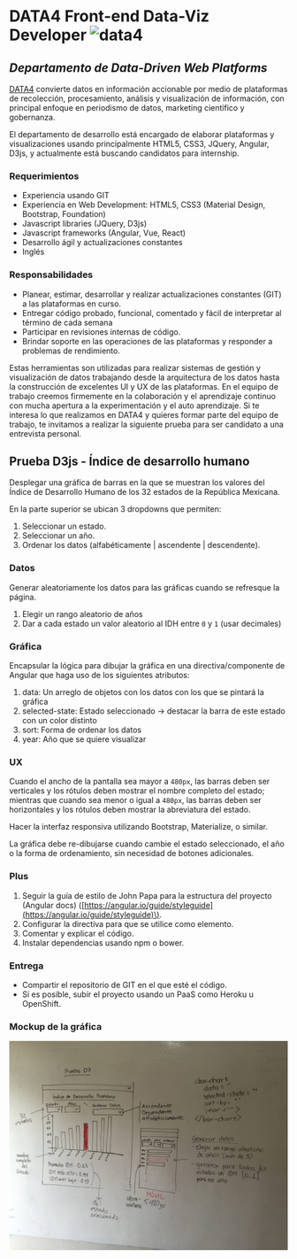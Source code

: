 # DATA4 Front-end Data-Viz Developer ![data4](http://data4.mx/assets/images/d4-logo.svg)
## *Departamento de Data-Driven Web Platforms*

[DATA4](http://data4.mx/) convierte datos en información accionable por medio de plataformas de recolección, procesamiento, análisis y visualización de información, con principal enfoque en periodismo de datos, marketing científico y gobernanza. 

El departamento de desarrollo está encargado de elaborar plataformas y visualizaciones usando principalmente HTML5, CSS3, JQuery, Angular, D3js, y actualmente está buscando candidatos para internship. 

### Requerimientos
* Experiencia usando GIT
* Experiencia en Web Development: HTML5, CSS3 (Material Design, Bootstrap, Foundation)
* Javascript libraries (JQuery, D3js)
* Javascript frameworks (Angular, Vue, React)
* Desarrollo ágil y actualizaciones constantes
* Inglés

### Responsabilidades
* Planear, estimar, desarrollar y realizar actualizaciones constantes (GIT) a las plataformas en curso.
* Entregar código probado, funcional, comentado y fácil de interpretar al término de cada semana
* Participar en revisiones internas de código.
* Brindar soporte en las operaciones de las plataformas y responder a problemas de rendimiento. 

Estas herramientas son utilizadas para realizar sistemas de gestión y visualización de datos trabajando desde la arquitectura de los datos hasta la construcción de excelentes UI y UX de las plataformas. En el equipo de trabajo creemos firmemente en la colaboración y el aprendizaje continuo con mucha apertura a la experimentación y el auto aprendizaje. Si te interesa lo que realizamos en DATA4 y quieres formar parte del equipo de trabajo, te invitamos a realizar la siguiente prueba para ser candidato a una entrevista personal. 

## Prueba D3js - Índice de desarrollo humano

Desplegar una gráfica de barras en la que se muestran los valores del Índice de Desarrollo Humano de los 32 estados de la República Mexicana.

En la parte superior se ubican 3 dropdowns que permiten:

1. Seleccionar un estado. 
2. Seleccionar un año.
3. Ordenar los datos (alfabéticamente | ascendente | descendente).

### Datos
Generar aleatoriamente los datos para las gráficas cuando se refresque la página.

1. Elegir un rango aleatorio de años
2. Dar a cada estado un valor aleatorio al IDH entre `0` y `1` (usar decimales)

### Gráfica
Encapsular la lógica para dibujar la gráfica en una directiva/componente de Angular que haga uso de los siguientes atributos:

1. data: Un arreglo de objetos con los datos con los que se pintará la gráfica
2. selected-state: Estado seleccionado -> destacar la barra de este estado con un color distinto
3. sort: Forma de ordenar los datos
4. year: Año que se quiere visualizar

### UX
Cuando el ancho de la pantalla sea mayor a `480px`, las barras deben ser verticales y los rótulos deben mostrar el nombre completo del estado; mientras que cuando sea menor o igual a `480px`, las barras deben ser horizontales y los rótulos deben mostrar la abreviatura del estado.

Hacer la interfaz responsiva utilizando Bootstrap, Materialize, o similar.

La gráfica debe re-dibujarse cuando cambie el estado seleccionado, el año o la forma de ordenamiento, sin necesidad de botones adicionales.

### Plus
1. Seguir la guía de estilo de John Papa para la estructura del proyecto (Angular docs) \([https://angular.io/guide/styleguide](https://angular.io/guide/styleguide)\). 
2. Configurar la directiva para que se utilice como elemento.
3. Comentar y explicar el código.
4. Instalar dependencias usando npm o bower.

### Entrega
* Compartir el repositorio de GIT en el que esté el código.
* Si es posible, subir el proyecto usando un PaaS como Heroku u OpenShift.

### Mockup de la gráfica
![alt mockup](assets/pruebaD3.jpg)





